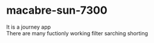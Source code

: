# macabre-sun-7300
It is a journey app  
There are many fuctionly working filter sarching shorting 
